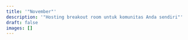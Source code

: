 ```yaml
---
title: '"November"'
description: '"Hosting breakout room untuk komunitas Anda sendiri"'
draft: false
images: []
---
```

